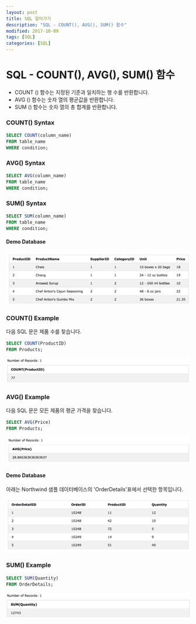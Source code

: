 ```yaml
---
layout: post
title: SQL 알아가기
description: "SQL - COUNT(), AVG(), SUM() 함수"
modified: 2017-10-09
tags: [SQL]
categories: [SQL]
---
```


# SQL - COUNT(), AVG(), SUM() 함수

 - COUNT () 함수는 지정된 기준과 일치하는 행 수를 반환합니다. 
 - AVG () 함수는 숫자 열의 평균값을 반환합니다. 
 - SUM () 함수는 숫자 열의 총 합계를 반환합니다.

### COUNT() Syntax

```sql
SELECT COUNT(column_name)
FROM table_name
WHERE condition;
```

### AVG() Syntax
```sql
SELECT AVG(column_name)
FROM table_name
WHERE condition;
```

### SUM() Syntax

```sql
SELECT SUM(column_name)
FROM table_name
WHERE condition;
```

#### Demo Database

![](../images/sql-images/demo-8.png)

### COUNT() Example

다음 SQL 문은 제품 수를 찾습니다.

```sql
SELECT COUNT(ProductID)
FROM Products;
```
![](../images/sql-images/count-.png)

### AVG() Example

다음 SQL 문은 모든 제품의 평균 가격을 찾습니다.

```sql
SELECT AVG(Price)
FROM Products;
```
![](../images/sql-images/avg.png)


#### Demo Database
아래는 Northwind 샘플 데이터베이스의 'OrderDetails'표에서 선택한 항목입니다.

![](../images/sql-images/demo-9.png)

### SUM() Example

```sql
SELECT SUM(Quantity)
FROM OrderDetails;
```
![](../images/sql-images/sum.png)
